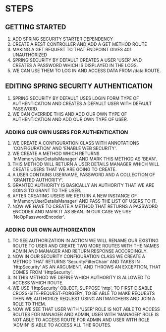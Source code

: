 # STEPS

## GETTING STARTED
1. ADD SPRING SECURITY STARTER DEPENDENCY
2. CREATE A REST CONTROLLER AND ADD A GET METHOD ROUTE
3. MAKING A GET REQUEST TO THAT ENDPOINT GIVES 401 UNAUTHORIZED
4. SPRING SECURITY BY DEFAULT CREATES A USER 'USER' AND CREATES A PASSWORD WHICH IS DISPLAYED IN THE LOGS.
5. WE CAN USE THEM TO LOG IN AND ACCESS DATA FROM /data ROUTE.

## EDITING SPRING SECURITY AUTHENTICATION
1. SPRING SECURITY BY DEFAULT USES LOGIN FORM TYPE OF AUTHENTICATION AND CREATES A DEFAULT USER WITH DEFAULT PASSWORD.
2. WE CAN OVERRIDE THIS AND ADD OUR OWN TYPE OF AUTHENTICATION AND ADD OUR OWN TYPE OF USER.

### ADDING OUR OWN USERS FOR AUTHENTICATION
1. WE CREATE A CONFIGURATION CLASS WITH ANNOTATIONS 'CONFIGURATION' AND 'ENABLE WEB SECURITY'.
2. WE CREATE A METHOD WHICH RETURNS 'InMemoryUserDetailsManager' AND MARK THIS METHOD AS 'BEAN'.
3. THIS METHOD WILL RETURN A USER DETAILS MANAGER WHICH WILL CREATE USERS THAT WE ARE GOING TO CREATE.
4. A USER CONTAINS USERNAME, PASSWORD AND A COLLECTION OF 'GRANTED AUTHORITY'. 
5. GRANTED AUTHORITY IS BASICALLY AN AUTHORITY THAT WE ARE GOING TO GRANT TO THE USER.
6. AFTER CREATING USERS WE RETURN A NEW INSTANCE OF 'InMemoryUserDetailsManager' AND PASS THE LIST OF USERS TO IT.
7. NOW WE HAVE TO CREATE A METHOD THAT RETURNS A PASSWORD ENCODER AND MARK IT AS BEAN. IN OUR CASE WE USE 'NoOpPasswordEncoder'.

### ADDING OUR OWN AUTHORIZATION
1. TO SEE AUTHORIZATION IN ACTION WE WILL RENAME OUR EXISTING ROUTE TO USER AND CREATE TWO MORE ROUTES WITH THE NAMES ADMIN AND MANAGER AND RETURN RESPONSE ACCORDINGLY.
2. NOW IN OUR SECURITY CONFIGURATION CLASS WE CREATE A METHOD THAT RETURNS 'SecurityFilterChain' AND TAKES IN 'HttpSecurity' AS AN ARGUMENT, AND THROWS AN EXCEPTION, THAT COMES FROM 'HttpSecurity'.
3. IN THIS METHOD WE DEFINE WHICH AUTHORITY IS ALLOWED TO ACCESS WHICH ROUTE.
4. WE USE 'HttpSecurity' OBJECT, SUPPOSE 'http', TO FIRST DISABLE CROSS-SITE-REQUEST-FORGERY, TO BE ABLE TO MAKE REQUESTS THEN WE AUTHORIZE REQUEST USING ANTMATCHERS AND JOIN A ROLE TO THEM.
5. NOW WE SEE THAT USER WITH 'USER' ROLE IS NOT ABLE TO ACCESS ROUTES FOR MANAGER AND ADMIN, USER WITH 'MANAGER' ROLE IS NOT ABLE TO ACCESS ROUTE FOR ADMIN AND USER WITH ROLE 'ADMIN' IS ABLE TO ACCESS ALL THE ROUTES.
